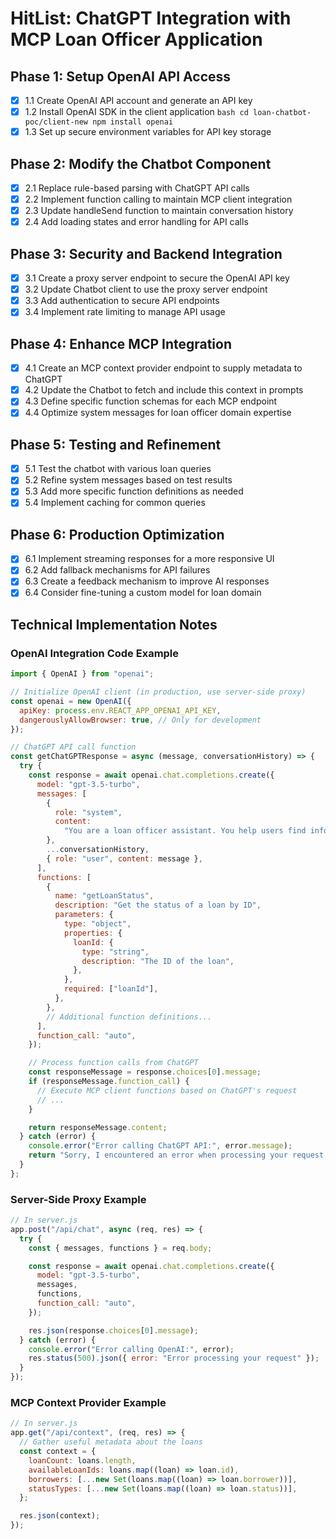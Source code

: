 # HitList: ChatGPT Integration with MCP Loan Officer Application

## Phase 1: Setup OpenAI API Access

- [x] 1.1 Create OpenAI API account and generate an API key
- [x] 1.2 Install OpenAI SDK in the client application
      `bash
cd loan-chatbot-poc/client-new
npm install openai
`
- [x] 1.3 Set up secure environment variables for API key storage

## Phase 2: Modify the Chatbot Component

- [x] 2.1 Replace rule-based parsing with ChatGPT API calls
- [x] 2.2 Implement function calling to maintain MCP client integration
- [x] 2.3 Update handleSend function to maintain conversation history
- [x] 2.4 Add loading states and error handling for API calls

## Phase 3: Security and Backend Integration

- [x] 3.1 Create a proxy server endpoint to secure the OpenAI API key
- [x] 3.2 Update Chatbot client to use the proxy server endpoint
- [x] 3.3 Add authentication to secure API endpoints
- [x] 3.4 Implement rate limiting to manage API usage

## Phase 4: Enhance MCP Integration

- [x] 4.1 Create an MCP context provider endpoint to supply metadata to ChatGPT
- [x] 4.2 Update the Chatbot to fetch and include this context in prompts
- [x] 4.3 Define specific function schemas for each MCP endpoint
- [x] 4.4 Optimize system messages for loan officer domain expertise

## Phase 5: Testing and Refinement

- [x] 5.1 Test the chatbot with various loan queries
- [x] 5.2 Refine system messages based on test results
- [x] 5.3 Add more specific function definitions as needed
- [x] 5.4 Implement caching for common queries

## Phase 6: Production Optimization

- [x] 6.1 Implement streaming responses for a more responsive UI
- [x] 6.2 Add fallback mechanisms for API failures
- [x] 6.3 Create a feedback mechanism to improve AI responses
- [x] 6.4 Consider fine-tuning a custom model for loan domain

## Technical Implementation Notes

### OpenAI Integration Code Example

```javascript
import { OpenAI } from "openai";

// Initialize OpenAI client (in production, use server-side proxy)
const openai = new OpenAI({
  apiKey: process.env.REACT_APP_OPENAI_API_KEY,
  dangerouslyAllowBrowser: true, // Only for development
});

// ChatGPT API call function
const getChatGPTResponse = async (message, conversationHistory) => {
  try {
    const response = await openai.chat.completions.create({
      model: "gpt-3.5-turbo",
      messages: [
        {
          role: "system",
          content:
            "You are a loan officer assistant. You help users find information about loans using the MCP API.",
        },
        ...conversationHistory,
        { role: "user", content: message },
      ],
      functions: [
        {
          name: "getLoanStatus",
          description: "Get the status of a loan by ID",
          parameters: {
            type: "object",
            properties: {
              loanId: {
                type: "string",
                description: "The ID of the loan",
              },
            },
            required: ["loanId"],
          },
        },
        // Additional function definitions...
      ],
      function_call: "auto",
    });

    // Process function calls from ChatGPT
    const responseMessage = response.choices[0].message;
    if (responseMessage.function_call) {
      // Execute MCP client functions based on ChatGPT's request
      // ...
    }

    return responseMessage.content;
  } catch (error) {
    console.error("Error calling ChatGPT API:", error.message);
    return "Sorry, I encountered an error when processing your request.";
  }
};
```

### Server-Side Proxy Example

```javascript
// In server.js
app.post("/api/chat", async (req, res) => {
  try {
    const { messages, functions } = req.body;

    const response = await openai.chat.completions.create({
      model: "gpt-3.5-turbo",
      messages,
      functions,
      function_call: "auto",
    });

    res.json(response.choices[0].message);
  } catch (error) {
    console.error("Error calling OpenAI:", error);
    res.status(500).json({ error: "Error processing your request" });
  }
});
```

### MCP Context Provider Example

```javascript
// In server.js
app.get("/api/context", (req, res) => {
  // Gather useful metadata about the loans
  const context = {
    loanCount: loans.length,
    availableLoanIds: loans.map((loan) => loan.id),
    borrowers: [...new Set(loans.map((loan) => loan.borrower))],
    statusTypes: [...new Set(loans.map((loan) => loan.status))],
  };

  res.json(context);
});
```
